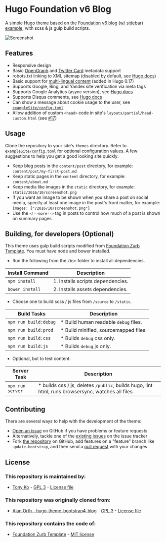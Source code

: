 # Hugo Foundation v6 Blog
A simple [Hugo](https://gohugo.io) theme based on the [Foundation v6 blog (w/ sidebar) example](http://foundation.zurb.com/templates-previews-sites-f6/blog.html), with scss & js gulp build scripts.

![Screenshot](https://raw.githubusercontent.com/htko89/hugo-theme-foundation6-blog/master/images/screenshot.png "Screenshot")

## Features
* Responsive design
* Basic [OpenGraph](http://ogp.me) and [Twitter Card](https://dev.twitter.com/cards/types) metadata support
* robots.txt linking to XML sitemap (disabled by default, see [Hugo docs](https://gohugo.io/extras/robots-txt/))
* Basic support for [multi-lingual content](https://github.com/spf13/hugo/blob/master/docs/content/content/multilingual.md) (added in Hugo 0.17)
* Supports Google, Bing, and Yandex site verification via meta tags
* Supports Google Analytics (async version), see [Hugo docs](https://gohugo.io/extras/analytics/)
* Supports Disqus comments, see [Hugo docs](https://gohugo.io/extras/comments/)
* Can show a message about cookie usage to the user, see [`exampleSite/config.toml`](https://github.com/htko89/hugo-theme-foundation6-blog/blob/master/exampleSite/config.toml)
* Allow addition of custom `<head>` code in site's `layouts/partial/head-custom.html` (see [#17](https://github.com/alanorth/hugo-theme-bootstrap4-blog/pull/17))

## Usage
Clone the repository to your site's `themes` directory. Refer to [`exampleSite/config.toml`](https://github.com/htko89/hugo-theme-foundation6-blog/blob/master/exampleSite/config.toml) for optional configuration values. A few suggestions to help you get a good looking site quickly:
* Keep blog posts in the `content/post` directory, for example: `content/post/my-first-post.md`
* Keep static pages in the `content` directory, for example: `content/about.md`
* Keep media like images in the `static` directory, for example: `static/2016/10/screenshot.png`
* If you want an image to be shown when you share a post on social media, specify at least one image in the post's front matter, for example: `images: ["/2016/10/screenshot.png"]`
* Use the `<!--more-->` tag in posts to control how much of a post is shown on summary pages

## Building, for developers (Optional)
This theme uses gulp build scripts modified from [Foundation Zurb Template](https://github.com/zurb/foundation-zurb-template/). You must have node and bower installed.
* Run the following from the `/bin` folder to install all dependencies.

Install Command | Description
--- | ---
`npm install` | 1. Installs scripts dependencies.
`bower install` | 2. Installs assets dependencies.

* Choose one to build scss / js files from `/source` to `/static`.

Build Tasks | Description
--- | ---
`npm run build:debug` | * Build human readable `debug` files.
`npm run build:prod` | *  Build minified, sourcemapped files.
`npm run build:css` | * Builds `debug` css only.
`npm run build:js` | * Builds `debug` js only.

* Optional, but to test content: 

Server Task | Description
--- | ---
`npm run server` | * builds css / js, deletes `/public`, builds hugo, lint html, runs browsersync, watches all files.

## Contributing
There are several ways to help with the development of the theme:
* [Open an issue](https://github.com/htko89/hugo-theme-foundation6-blog/issues/new) on GitHub if you have problems or feature requests
* Alternatively, tackle one of the [existing issues](https://github.com/htko89/hugo-theme-foundation6-blog/issues) on the issue tracker
* Fork [the repository](https://github.com/htko89/hugo-theme-foundation6-blog) on GitHub, add features on a "feature" branch like `update-bootstrap`, and then send a [pull request](https://github.com/htko89/hugo-theme-foundation6-blog/compare) with your changes

## License

### This repository is maintained by:
* [Tony Ko](https://github.com/htko89) - [GPL 3](https://tldrlegal.com/license/gnu-general-public-license-v3-(gpl-3)) - [License file](https://github.com/htko89/hugo-theme-foundation6-blog/blob/master/license.txt)

### This repository was originally cloned from:
* [Alan Orth - hugo-theme-bootstrap4-blog](https://github.com/alanorth/hugo-theme-bootstrap4-blog/) - [GPL 3](https://tldrlegal.com/license/gnu-general-public-license-v3-(gpl-3)) - [License file](https://github.com/alanorth/hugo-theme-bootstrap4-blog/blob/master/LICENSE.txt)

### This repository contains the code of:
* [Foundation Zurb Template](https://github.com/zurb/foundation-zurb-template/) - [MIT license](https://tldrlegal.com/license/mit-license)
